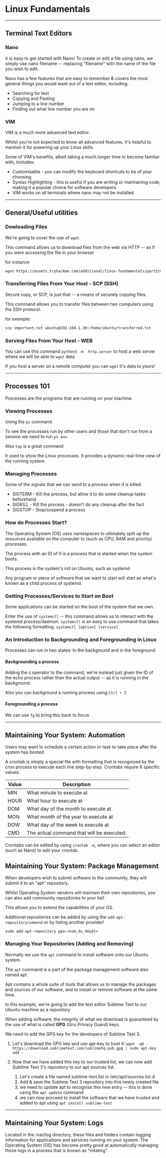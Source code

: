 # **Linux Fundamentals**

---

## **Terminal Text Editors**

### **Nano**

It is easy to get started with Nano! To create or edit a file using nano, we simply use nano filename -- replacing "filename" with the name of the file you wish to edit.

Nano has a few features that are easy to remember & covers the most general things you would want out of a text editor, including:

- Searching for text
- Copying and Pasting
- Jumping to a line number
- Finding out what line number you are on

### **VIM**

VIM is a much more advanced text editor.

Whilst you're not expected to know all advanced features, it's helpful to mention it for powering up your Linux skills.

Some of VIM's benefits, albeit taking a much longer time to become familiar with, includes:

- Customisable - you can modify the keyboard shortcuts to be of your choosing
- Syntax Highlighting - this is useful if you are writing or maintaining code, making it a popular choice for software developers
- VIM works on all terminals where nano may not be installed

---

## **General/Useful utilities**

### **Dowloading Files**

We're going to cover the use of `wget`

This command allows us to download files from the web via HTTP -- as if you were accessing the file in your browser

for instance

```bash
wget https://assets.tryhackme.com/additional/linux-fundamentals/part3/myfile.txt
```

### **Transferring Files From Your Host - SCP (SSH)**

Secure copy, or SCP, is just that -- a means of securely copying files.

This command allows you to transfer files between two computers using the SSH protocol.

for exemple:

```bash
scp important.txt ubuntu@192.168.1.30:/home/ubuntu/transferred.txt
```

### **Serving Files From Your Host - WEB**

You can use this command `python3 -m  http.server` to host a web server where we will be able to `wget` data

If you host a server on a remote computer you can `wget` it's data to yours!

---

## **Processes 101**

Processes are the programs that are running on your machine.

### **Viewing Processes**

Using the `ps` command.

To see the processes run by other users and those that don't run from a session we need to run `ps aux`.

Also `top` is a great command

It  used to show the Linux processes. It provides a dynamic real-time view of the running system.

### **Managing Processes**

Some of the signals that we can send to a process when it is killed:

- SIGTERM - Kill the process, but allow it to do some cleanup tasks beforehand
- SIGKILL - Kill the process - doesn't do any cleanup after the fact
- SIGSTOP - Stop/suspend a process

### **How do Processes Start?**

The Operating System (OS) uses namespaces to ultimately split up the resources available on the computer to (such as CPU, RAM and priority) processes.

The process with an ID of 0 is a process that is started when the system boots.

This process is the system's init on Ubuntu, such as systemd

Any program or piece of software that we want to start will start as what's known as a child process of systemd.

### **Getting Processes/Services to Start on Boot**

Some applications can be started on the boot of the system that we own.

Enter the use of `systemctl` -- this command allows us to interact with the systemd process/daemon. `systemctl` is an easy to use command that takes the following formatting: `systemctl [option] [service]`

### **An Introduction to Backgrounding and Foregrounding in Linux**

Processes can run in two states: In the background and in the foreground.

#### **Backgrounding a process**

Adding the `&` operator to the command, we're instead just given the ID of the echo process rather than the actual output -- as it is running in the background.

Also you can background a running process using `Ctrl + Z`

#### **Foregrounding a process**

We can use `fg` to bring this back to focus

---

## **Maintaining Your System: Automation**

Users may want to schedule a certain action or task to take place after the system has booted

A crontab is simply a special file with formatting that is recognised by the cron process to execute each line step-by-step. Crontabs require 6 specific values:

| Value | Description                               |
| ----- | ----------------------------------------- |
| MIN   | What minute to execute at                 |
| HOUR  | What hour to execute at                   |
| DOM   | What day of the month to execute at       |
| MON   | What month of the year to execute at      |
| DOW   | What day of the week to execute at        |
| CMD   | The actual command that will be executed. |

Crontabs can be edited by using `crontab -e`, where you can select an editor (such as Nano) to edit your crontab.

## **Maintaining Your System: Package Management**

When developers wish to submit software to the community, they will submit it to an  "apt" repository.

Whilst Operating System vendors will maintain their own repositories, you can also add community repositories to your list!

This allows you to extend the capabilities of your OS.

Additional repositories can be added by using the `add-apt-repositorycommand` or by listing another provider!

`sudo add-apt-repository ppa:<nom_du_dépôt>`

### **Managing Your Repositories (Adding and Removing)**

Normally we use the `apt` command to install software onto our Ubuntu system.

The `apt` command is a part of the package management software also named apt.

Apt contains a whole suite of tools that allows us to manage the packages and sources of our software, and to install or remove software at the same time.

In this example, we're going to add the text editor Sublime Text to our Ubuntu machine as a repository

When adding software, the integrity of what we download is guaranteed by the use of what is called **GPG** (Gnu Privacy Guard) keys.

We need to add the GPG key for the developers of Sublime Text 3.

1. Let's download the GPG key and use apt-key to trust it:  `wget -qO - https://download.sublimetext.com/sublimehq-pub.gpg | sudo apt-key add -`

2. Now that we have added this key to our trusted list, we can now add Sublime Text 3's repository to our apt sources list.
   1. Let's create a file named sublime-text.list in /etc/apt/sources.list.d
   2. Add & save the Sublime Text 3 repository into this newly created file
   3. we need to update apt to recognise this new entry -- this is done using the `apt update` command
   4. we can now proceed to install the software that we have trusted and added to apt using `apt install sublime-text`

---

## **Maintaining Your System: Logs**

Located in the /var/log directory, these files and folders contain logging information for applications and services running on your system. The Operating System  (OS) has become pretty good at automatically managing these logs in a process that is known as "rotating".
